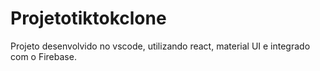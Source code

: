 # Projetotiktokclone
Projeto desenvolvido no vscode, utilizando react, material UI e integrado com o Firebase.
